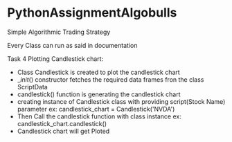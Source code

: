 # PythonAssignmentAlgobulls
Simple Algorithmic Trading Strategy

Every Class can run as said in documentation

Task 4 Plotting Candlestick chart:

 - Class Candlestick is created to plot the candlestick chart
 - __init_() constructor fetches the required data frames fron the class ScriptData
 - candlestick() function is generating the candlestick chart
 - creating instance of Candlestick class with providing script(Stock Name) parameter
      ex: 
           candlestick_chart = Candlestick('NVDA')
 - Then Call the candlestick function with class instance
      ex:
           candlestick_chart.candlestick()
 - Candlestick chart will get Ploted 
